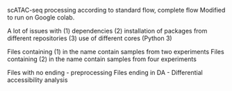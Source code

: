 scATAC-seq processing according to standard flow, complete flow
Modified to run on Google colab.

A lot of issues with 
 (1) dependencies
 (2) installation of packages from different repositories
 (3) use of different cores (Python 3)

Files containing (1) in the name contain samples from two experiments
Files containing (2) in the name contain samples from four experiments

Files with no ending - preprocessing
Files ending in DA - Differential accessibility analysis
